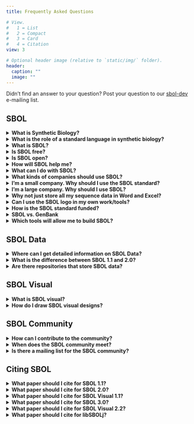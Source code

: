 ```yaml
---
title: Frequently Asked Questions

# View.
#   1 = List
#   2 = Compact
#   3 = Card
#   4 = Citation
view: 3

# Optional header image (relative to `static/img/` folder).
header:
  caption: ""
  image: ""
---
```


Didn’t find an answer to your question? Post your question to our [sbol-dev](mailto:sbol-dev@googlegroups.com) e-mailing list.


## SBOL

<details>
  <summary><b>What is Synthetic Biology?</b></summary>
  Synthetic biology is a new frontier in biological research where scientists and engineers design and create living systems to carry out useful tasks. In the last half century, the fundamental biochemical pieces and processes that comprise the phenomena of life have been isolated and studied by scientists in the laboratory. This <b>reductionist</b> approach to molecular biology has yielded enormous insight into the basic molecular units that govern life, such as genes encoded on DNA. Today, a new approach, <b>synthetic biology</b>, is possible in which basic units of biochemistry are re-assembled into new living systems, using platform technologies such as DNA synthesis, genome engineering, simulation tools, and computer-aided-design. In the future, important technologies like solar energy, biofuels, and medicines may be synthesized out of “wetware.”
</details>
<details>
  <summary><b>What is the role of a standard language in synthetic biology?</b></summary>
  Standards decrease friction in markets by reducing the cost of translating data and designs. So commercial entities can concentrate on transacting the goods and services in which they create the most value.
</details>


<details>
  <summary><b>What is SBOL?</b></summary>
  The design process is fundamental to synthetic biology. The SBOL standard empowers and enables a design-oriented, forward-engineering approach for synthetic biology in the following ways:

- Facilitates storage of genetic designs in repositories
- Helps synthetic biologists and genetic engineers electronically exchange designs with each other and with biofabrication centers
- Supports development of Genetic Design Automation (GDA) software tools for synthetic biologists
- Represents hierarchically assembled genetic compositions
- Represents abstract genetic compositions without an explicit nucleotide sequence
- Allows expression of genetic designs in publications and thus aids scientific reproducibility
- Captures elements of a design that move beyond DNA Sequences to include RNA, proteins, small molecules and molecular interactions
- SBOL is extensible to allow other kinds of data to be attached to the core data model. This includes, for example, experimental data, host information and mathematical models
- Introductory slides on SBOL can be found {{% staticref "docs/WhatIsSBOL.pdf" "newtab" %}}here{{% /staticref %}}.
</details>

<details>
  <summary><b>Is SBOL free?</b></summary>
  Yes. SBOL is not patented, has no royalties, and does not cost anything to use.
</details>

<details>
  <summary><b>Is SBOL open?</b></summary>
  SBOL is open source and licensed under the {{% staticref "http://creativecommons.org/licenses/by/4.0/" "newtab" %}}Creative Commons Attribution 4.0 International License{{% /staticref %}}.
</details>

<details>
  <summary><b>How will SBOL help me?</b></summary>
  Using the {{% staticref "/data/" "newtab" %}}SBOL data model{{% /staticref %}} will let you download sequence designs from published experiments. You can retrieve SBOL designs from repositories like {{% staticref "http://synbiohub.org/" "newtab" %}}SynBioHub{{% /staticref %}}, and {{% staticref "https://acs-registry.jbei.org/" "newtab" %}}JBEI-ICE{{% /staticref %}}. Take a look at our applications page to see the {{% staticref "/applications/" "newtab" %}}software tools{{% /staticref %}} that currently support SBOL. If you want to support SBOL data in your tool, take a look at the available programming languages that are available to use in your tool.

You can also express your design using {{% staticref "/visual/" "newtab" %}}SBOL Visual{{% /staticref %}}. If you want to use SBOL visual in your tool, you can download the available SBOL graphical notations {{% staticref "/visual/" "newtab" %}}here{{% /staticref %}}.
  
</details>

<details>
  <summary><b>What can I do with SBOL?</b></summary>
  You can describe the components of a design and the interactions between components like circuit diagrams in the file using {{% staticref "/data/" "newtab" %}}SBOL data{{% /staticref %}}. And you can draw them to prepare publications using {{% staticref "/visual/" "newtab" %}}SBOL Visual{{% /staticref %}}. You can submit genetic designs to include all sequence
information for your paper in one file. You can also attach mathematical models to genetic designs SBOL will let you move your designs and work history between different tools.
</details>

<details>
  <summary><b>What kinds of companies should use SBOL?</b></summary>
  SynBio software companies, DNA synthesis companies, DNA design companies, really any company that makes or uses genetic materials.
</details>

<details>
  <summary><b>I’m a small company. Why should I use the SBOL standard?</b></summary>
  Use of the SBOL standard promotes ease of data access across applications and devices. Which means faster development time with fewer resources required, so you can get to market quickly.
</details>

<details>
  <summary><b>I’m a large company. Why should I use SBOL?</b></summary>
  There are no royalties to pay, and you won’t be sued for using it. Contributes to efficient patent searching. Patented devices can be represented in SBOL, so you can more easily search for comparison to your proposed designs. Use of open standards is also a key element of corporate social responsibility.
</details>

<details>
  <summary><b>Why not just store all my sequence data in Word and Excel?</b></summary>
  Designs in these tools become ambiguous to other people and are not easily read by, and swapped between software applications.
</details>

<details>
  <summary><b>Can I use the SBOL logo in my own work/tools?</b></summary>
  Yes, the SBOL Logo is free to use. You can get the logo here.

We’d be very flattered if you wanted to use it, but if you like us that much, please consider donating or sponsoring
development of SBOL. We’d love to have you. Note, however, that use of the SBOL logo does not convey any kind of endorsement or certification
by sbolstandard.org.
</details>

<details>
  <summary><b>How is the SBOL standard funded?</b></summary>
  SBOL is funded by grants through the National Science Foundation through Collaborative awards #1355909 and #1356401 and EPSRC grant
#EP/J02175X/1. Other sponsorship, support, or endorsements have been provided by the federal agencies, federal research centers,
commercial enterprises, and academic institutions. Please contact the {{% staticref "mailto:sbol-editors@googlegroups.com" "newtab" %}}SBOL Editors{{% /staticref %}} for donation consideration.
</details>

<details>
  <summary><b>SBOL vs. GenBank</b></summary>
  With the emergence of large-scale DNA sequencing technology in the last few decades, there has also emerged a need to manage and share vast amounts of sequence data. For researchers in the biological sciences, the public GenBank database, data standard, and file format has become a familiar friend. However, there are several reasons why the GenBank standard is insufficient for satisfying the needs of synthetic biologists. While the GenBank standard is used to primarily describe sequences that correspond to an existing DNA sample, the SBOL standard promotes forward-engineering of novel sequences. In other words, SBOL makes it easy to assemble novel sequences from DNA components using computer-aided design and genetic design automation. Moreover, SBOL is able to capture elements of intended design about proteins and small molecules for example, as well as the interactions between them.

  Genbank is a great file format for sequences and unstructured annotations. What can you do with SBOL that you can’t with Genbank? Genbank isn’t meant for designs. It will not represent interactions between components, let you specify undefined components, is not modular and won’t describe designs using proteins and small molecules.
</details>

<details>
  <summary><b>Which tools will allow me to build SBOL?</b></summary>
  We have summarize a list of SBOL data and SBOL visual tools that were reported to us {{% staticref "/applications/" "newtab" %}}here{{% /staticref %}}.
</details>

## SBOL Data

<details>
  <summary><b>Where can I get detailed information on SBOL Data?</b></summary>
  SBOL is described in detail in the current {{% staticref "/data/" "newtab" %}}SBOL specification{{% /staticref %}}.
</details>

<details>
  <summary><b>What is the difference between SBOL 1.1 and 2.0?</b></summary>
  SBOL 1.1 provides users with the ability to specify the structure of their designs. SBOL 2.0 improves upon the expressibility by adding the ability to specify function. More details of the differences can be found by reading the specifications for SBOL 1.1 and SBOL 2.0.
</details>

<details>
  <summary><b>Are there repositories that store SBOL data?</b></summary>
  Yes, there are several repositories. For instance, the {{% staticref "https://synbiohub.org/" "newtab" %}}SynBioHub{{% /staticref %}} and {{% staticref "https://public-registry.jbei.org/" "newtab" %}}JBEI ICE{{% /staticref %}}. You can have a look at the current repositories that have been reported to us {{% staticref "/applications/" "newtab" %}}here{{% /staticref %}}.
</details>

## SBOL Visual

<details>
  <summary><b>What is SBOL visual?</b></summary>
  SBOL visual is a uniform way to draw diagrams of synthetic biology designs. Currently, these designs are depicted at the genetic level.
</details>

<details>
  <summary><b>How do I draw SBOL visual designs?</b></summary>
  There are a couple of SBOL visual software tools that you can use to draw SBOL visual glyphs such as {{% staticref "http://visbol.org/" "newtab" %}}VisBOL{{% /staticref %}}, {{% staticref "https://github.com/SynBioDex/SBOLDesigner/releases" "newtab" %}}SBOLDesigner{{% /staticref %}}, and {{% staticref "http://pigeon.synbiotools.org/" "newtab" %}}PigeonCAD{{% /staticref %}}. You can view a full list of SBOL visual tools that we have recorded {{% staticref "/applications/" "newtab" %}}here{{% /staticref %}}.
</details>

## SBOL Community

<details>
  <summary><b>How can I contribute to the community?</b></summary>
  You can become a part of the community by emailing the {{% staticref "mailto:sbol-editors@googlegroups.com" "newtab" %}}SBOL Editors{{% /staticref %}}. More information on joining the SBOL community can be found on the {{% staticref "/contact/" "newtab" %}}here{{% /staticref %}}.
</details>

<details>
  <summary><b>When does the SBOL community meet?</b></summary>
  The SBOL community meets approximately every 6 months. A list of previous and upcoming meetings can be found {{% staticref "/community-meetings/" "newtab" %}}here{{% /staticref %}}.
</details>

<details>
  <summary><b>Is there a mailing list for the SBOL community?</b></summary>
Yes, there are three!

Detailed discussions about the SBOL specification are generally conducted through sbol-dev@googlegroups.com. The archives for this list can be accessed {{% staticref "https://groups.google.com/forum/?hl=en#!forum/sbol-dev" "newtab" %}}here{{% /staticref %}}. To join the mailing list, email the {{% staticref "/contact/" "newtab" %}}SBOL Editors{{% /staticref %}}.

Subscribe to sbol-announce@googlegroups.com if you would like to keep informed about developments in the SBOL community. Feel free to post to this email list as well if you have your own SBOL related announcements you would like to make.

Questions related to SBOL Data or SBOL Visual usage can be sent to sbol-users@googlegroups.com.


</details>

## Citing SBOL

<details>
  <summary><b>What paper should I cite for SBOL 1.1?</b></summary>
  M. Galdzicki, K. Clancy, E. Oberortner, M. Pocock, J. Quinn, C. Rodriguez, N. Roehner, M. L. Wilson, L. Adam, C. Anderson, B. Bartley, J. Beal, D. Chandran, J. Chen, D. Densmore, D. Endy, R. Grünberg, J. Hallinan, N.J. Hillson, J. D. Johnson, A. Kuchinsky, M. Lux, G. Misirli, J. Peccoud, H. Plahar, E. Sirin, G.B Stan, A. Villalobos, A. Wipat, J. Gennari, C. Myers, and H. Sauro. “The Synthetic Biology Open Language (SBOL) provides a community standard for communicating designs in synthetic biology,” Nature Biotechnology, vol. 32, pp. 545-550, Jun. 2014. doi:10.1038/nbt.2891
</details>

<details>
  <summary><b>What paper should I cite for SBOL 2.0?</b></summary>
  <u>General description:</u>

  N. Roehner, J. Beal, K. Clancy, B. Bartley, G. Misirli, R. Grunberg, E. Oberortner, M. Pocock, M. Bissell, C. Madsen, T. Nguyen, M. Zhang, Z. Zhang, Z. Zundel, D. Densmore, J. Gennari, A. Wipat, H. Sauro, and C. Myers. “Sharing structure and function in biological design with SBOL 2.0,” ACS Synthetic Biology, vol. 5, no. 6, pp. 498-506, Apr. 2016. doi: 10.1021/acssynbio.5b00215

  <u>Detailed specification:</u>

  B. Bartley, J. Beal, K. Clancy, N. Hillson, G. Misirli, N. Roehner, H. Sauro, E. Oberortner, C. Madsen, M. Pocock, A. Wipat, T. Nguyen, Z. Zhang, C. Myers, J. Gennari, and M. Bissell. “Synthetic Biology Open Language (SBOL) Version 2.0.0,” Journal of Integrative Bioinformatics, vol. 12, no. 2, pp. 272, Sep. 2015. doi: 10.2390/biecoll-jib-2015-272.
</details>

<details>
  <summary><b>What paper should I cite for SBOL Visual 1.1?</b></summary>
  J. Y. Quinn, R. S. Cox, A. Adler, J. Beal, S. Bhatia, Y. Cai, J. Chen, K. Clancy, M. Galdzicki, N. J. Hillson, N. L. Novère, A.J. Maheshwari, J. A. McLaughlin, C. Myers, P. Umesh, M. Pocock, C. Rodriguez, L. Soldatova, G.B. Stan, N. Swainston, A. Wipat, and H. Sauro. “SBOL Visual: A Graphical Language for Genetic Designs,” PLoS Biol, vol. 13, no. 12, Dec. 2015.doi:10.1371/journal.pbio.1002310
</details>

<details>
  <summary><b>What paper should I cite for SBOL 3.0?</b></summary>
  Hasan Baig, Pedro Fontanarrosa, Vishwesh Kulkarni, James McLaughlin, Prashant Vaidyanathan, Chris Myers, Bryan Bartley, Jacob Beal, Matthew Crowther, Thomas Gorochowski, Raik Grünberg, Goksel Misirli, Ernst Oberortner, James Scott-Brown, Anil Wipat. "Synthetic biology open language (SBOL) version 3.0. 0." Journal of integrative bioinformatics. 2020 Jun 25;1(ahead-of-print).
</details>

<details>
  <summary><b>What paper should I cite for SBOL Visual 2.2?</b></summary>
  Hasan Baig, Pedro Fontanarossa, Vishwesh Kulkarni, James McLaughlin, Prashant Vaidyanathan, Bryan Bartley, Swapnil Bhatia, Shyam Bhakta, Michael Bissell, Kevin Clancy, Robert Sidney Cox, Angel Goñi Moreno, Thomas Gorochowski, Raik Grunberg, Augustin Luna, Curtis Madsen, Goksel Misirli, Tramy Nguyen, Nicolas Le Novere, Zachary Palchick, Matthew Pocock, Nicholas Roehner, Herbert Sauro, James Scott-Brown, John T Sexton, Guy-Bart Stan, Jeffrey J Tabor, Marta Vazquez Vilar, Christopher A Voigt, Anil Wipat, David Zong, Zach Zundel, Jacob Beal, Chris Myers, "Synthetic biology open language visual (SBOL visual) Version 2.2". Journal of integrative bioinformatics. 2020 Jun 10;1(ahead-of-print).
</details>

<details>
  <summary><b>What paper should I cite for libSBOLj?</b></summary>
  Z. Zhang, T. Nguyen, N. Roehner, G. Misirli, M. Pocock, E. Oberortner, M. Samineni, Z. Zundel, J. Beal, K. Clancy, A. Wipat, and C. Myers. “libSBOLj 2.0: A Java Library to Support SBOL 2.0,” IEEE Life Sciences Letters, vol. 1, no. 4, pp. 34-37, Mar. 2016. doi:{{% staticref "http://dx.doi.org/10.1109/LLS.2016.2546546" "newtab" %}}10.1109/LLS.2016.2546546{{% /staticref %}} 
</details>